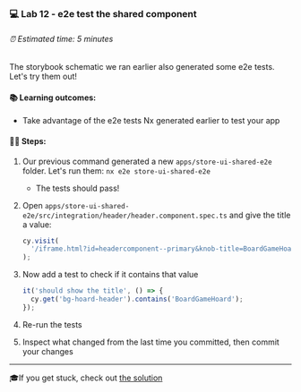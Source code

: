 ### 💻 Lab 12 - e2e test the shared component

###### ⏰ Estimated time: 5 minutes

The storybook schematic we ran earlier also generated some e2e tests. Let's try them out!

#### 📚 Learning outcomes:

- Take advantage of the e2e tests Nx generated earlier to test your app

#### 🏋️‍♀️ Steps:

1. Our previous command generated a new `apps/store-ui-shared-e2e` folder. Let's run them: `nx e2e store-ui-shared-e2e`
   - The tests should pass!
2. Open `apps/store-ui-shared-e2e/src/integration/header/header.component.spec.ts` and give the title a value:

   ```ts
   cy.visit(
     '/iframe.html?id=headercomponent--primary&knob-title=BoardGameHoard'
   );
   ```

3. Now add a test to check if it contains that value

   ```ts
   it('should show the title', () => {
     cy.get('bg-hoard-header').contains('BoardGameHoard');
   });
   ```

4. Re-run the tests
5. Inspect what changed from the last time you committed, then commit your changes

---

🎓If you get stuck, check out [the solution](SOLUTION.md)
